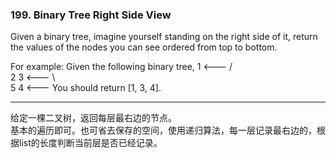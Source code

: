 ### 199. Binary Tree Right Side View

Given a binary tree, imagine yourself standing on the right side of it, return the values of the nodes you can see ordered from top to bottom.

For example:
Given the following binary tree,
   1            <---
 /   \
2     3         <---
 \     \
  5     4       <---
You should return [1, 3, 4].

* * *

给定一棵二叉树，返回每层最右边的节点。   
基本的遍历即可。也可省去保存的空间，使用递归算法，每一层记录最右边的，根据list的长度判断当前层是否已经记录。   

